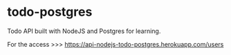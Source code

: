 # todo-postgres

Todo API built with NodeJS and Postgres for learning.

For the access >>> https://api-nodejs-todo-postgres.herokuapp.com/users
